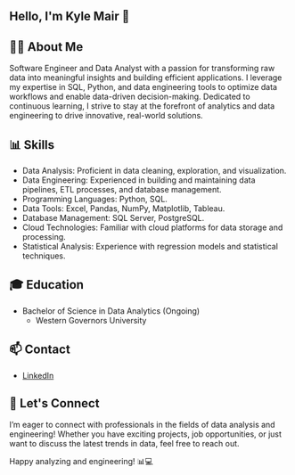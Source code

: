 ## Hello, I'm Kyle Mair 👋


## 👨‍💻 About Me

Software Engineer and Data Analyst with a passion for transforming raw data into meaningful insights and building efficient applications. I leverage my expertise in SQL, Python, and data engineering tools to optimize data workflows and enable data-driven decision-making. Dedicated to continuous learning, I strive to stay at the forefront of analytics and data engineering to drive innovative, real-world solutions.

## 📊 Skills

* Data Analysis: Proficient in data cleaning, exploration, and visualization.
* Data Engineering: Experienced in building and maintaining data pipelines, ETL processes, and database management.
* Programming Languages: Python, SQL.
* Data Tools: Excel, Pandas, NumPy, Matplotlib, Tableau.
* Database Management: SQL Server, PostgreSQL.
* Cloud Technologies: Familiar with cloud platforms for data storage and processing.
* Statistical Analysis: Experience with regression models and statistical techniques.

## 🎓 Education
* Bachelor of Science in Data Analytics (Ongoing)
  * Western Governors University


## 📫 Contact
* [LinkedIn](https://www.linkedin.com/in/kyle-mair-07453a264/)

## 🤝 Let's Connect
I’m eager to connect with professionals in the fields of data analysis and engineering! Whether you have exciting projects, job opportunities, or just want to discuss the latest trends in data, feel free to reach out.

Happy analyzing and engineering! 📊💻
